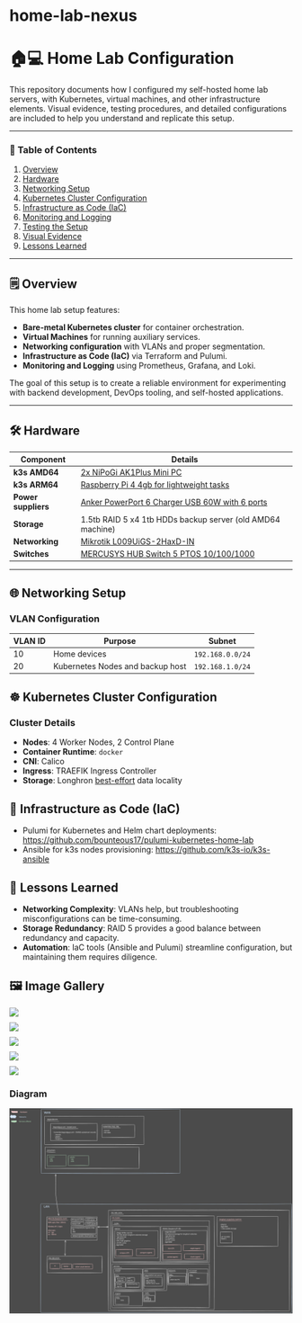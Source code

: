 # home-lab-nexus

# 🏠💻 Home Lab Configuration

This repository documents how I configured my self-hosted home lab servers, with Kubernetes, virtual machines, and other infrastructure elements. Visual evidence, testing procedures, and detailed configurations are included to help you understand and replicate this setup.

---

### 📑 Table of Contents

1. [Overview](#overview)
2. [Hardware](#hardware)
3. [Networking Setup](#networking-setup)
4. [Kubernetes Cluster Configuration](#kubernetes-cluster-configuration)
5. [Infrastructure as Code (IaC)](#infrastructure-as-code-iac)
6. [Monitoring and Logging](#monitoring-and-logging)
7. [Testing the Setup](#testing-the-setup)
8. [Visual Evidence](#visual-evidence)
9. [Lessons Learned](#lessons-learned)

---

## 🗒️ Overview

This home lab setup features:

- **Bare-metal Kubernetes cluster** for container orchestration.
- **Virtual Machines** for running auxiliary services.
- **Networking configuration** with VLANs and proper segmentation.
- **Infrastructure as Code (IaC)** via Terraform and Pulumi.
- **Monitoring and Logging** using Prometheus, Grafana, and Loki.

The goal of this setup is to create a reliable environment for experimenting with backend development, DevOps tooling, and self-hosted applications.

---

## 🛠️ Hardware

| **Component**       | **Details**                                                                                                                                   |
| ------------------- | --------------------------------------------------------------------------------------------------------------------------------------------- |
| **k3s AMD64**       | [2x NiPoGi AK1Plus Mini PC](https://www.amazon.es/dp/B099KMCT4X?ref=ppx_yo2ov_dt_b_fed_asin_title&th=1)                                       |
| **k3s ARM64**       | [Raspberry Pi 4 4gb for lightweight tasks](https://www.raspberrypi.com/products/raspberry-pi-4-model-b/)                                      |
| **Power suppliers** | [Anker PowerPort 6 Charger USB 60W with 6 ports](https://www.amazon.es/gp/product/B00PTLSH9G/ref=ppx_yo_dt_b_search_asin_title?ie=UTF8&psc=1) |
| **Storage**         | 1.5tb RAID 5 x4 1tb HDDs backup server (old AMD64 machine)                                                                                    |
| **Networking**      | [Mikrotik L009UiGS-2HaxD-IN](https://mikrotik.com/product/l009uigs_2haxd_in)                                                                  |
| **Switches**        | [MERCUSYS HUB Switch 5 PTOS 10/100/1000](https://www.amazon.es/gp/product/B07RK6CVS3/ref=ppx_yo_dt_b_search_asin_title?ie=UTF8&psc=1)         |

---

## 🌐 Networking Setup

### VLAN Configuration

| **VLAN ID** | **Purpose**                      | **Subnet**       |
| ----------- | -------------------------------- | ---------------- |
| 10          | Home devices                     | `192.168.0.0/24` |
| 20          | Kubernetes Nodes and backup host | `192.168.1.0/24` |

## ☸️ Kubernetes Cluster Configuration

### Cluster Details

- **Nodes**: 4 Worker Nodes, 2 Control Plane
- **Container Runtime**: `docker`
- **CNI**: Calico
- **Ingress**: TRAEFIK Ingress Controller
- **Storage**: Longhron [best-effort](https://documentation.suse.com/cloudnative/storage/1.7.0/en/longhorn-system/settings.html#_default_data_locality) data locality

## 📜 Infrastructure as Code (IaC)

- Pulumi for Kubernetes and Helm chart deployments: https://github.com/bounteous17/pulumi-kubernetes-home-lab
- Ansible for k3s nodes provisioning: https://github.com/k3s-io/k3s-ansible

## 📝 Lessons Learned

- **Networking Complexity**: VLANs help, but troubleshooting misconfigurations can be time-consuming.
- **Storage Redundancy**: RAID 5 provides a good balance between redundancy and capacity.
- **Automation**: IaC tools (Ansible and Pulumi) streamline configuration, but maintaining them requires diligence.

## 🖼️ Image Gallery

<div style="display: flex; flex-wrap: wrap; gap: 10px;">
  <img src="media/global-view.HEIC" width="250">
  <img src="media/longhorn-snapshots-machine.HEICC" width="250">
  <img src="media/k3s-amd-node-1.HEIC" width="250">
  <img src="media/k3s-amd-node-2.HEIC" width="250">
  <img src="media/k3s-arm64-nodes.HEIC" width="250">
</div>

### Diagram

![](./architecture.svg)
